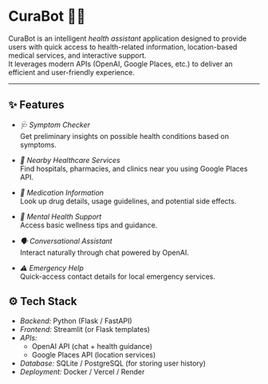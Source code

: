 # CuraBot 🏥🤖

CuraBot is an intelligent *health assistant* application designed to provide users with quick access to health-related information, location-based medical services, and interactive support.  
It leverages modern APIs (OpenAI, Google Places, etc.) to deliver an efficient and user-friendly experience.  

---

## ✨ Features

- *🩺 Symptom Checker*  
  Get preliminary insights on possible health conditions based on symptoms.  

- *📍 Nearby Healthcare Services*  
  Find hospitals, pharmacies, and clinics near you using Google Places API.  

- *💊 Medication Information*  
  Look up drug details, usage guidelines, and potential side effects.  

- *🧠 Mental Health Support*  
  Access basic wellness tips and guidance.  

- *🗣 Conversational Assistant*  
  Interact naturally through chat powered by OpenAI.  

- *⚠ Emergency Help*  
  Quick-access contact details for local emergency services.  

## ⚙ Tech Stack

- *Backend:* Python (Flask / FastAPI)  
- *Frontend:* Streamlit (or Flask templates)  
- *APIs:*  
  - OpenAI API (chat + health guidance)  
  - Google Places API (location services)  
- *Database:* SQLite / PostgreSQL (for storing user history)  
- *Deployment:* Docker / Vercel / Render

